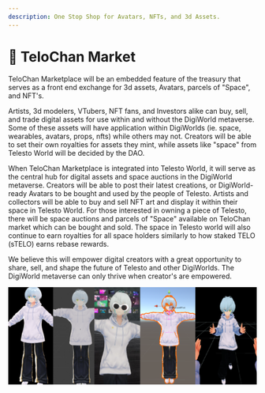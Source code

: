 ```yaml
---
description: One Stop Shop for Avatars, NFTs, and 3d Assets.
---
```


# 🏪 TeloChan Market

TeloChan Marketplace will be an embedded feature of the treasury that serves as a front end exchange for 3d assets, Avatars, parcels of "Space", and NFT's.&#x20;

Artists, 3d modelers, VTubers, NFT fans, and Investors alike can buy, sell, and trade digital assets for use within and without the DigiWorld metaverse. Some of these assets will have application within DigiWorlds (ie. space, wearables, avatars, props, nfts) while others may not. Creators will be able to set their own royalties for assets they mint, while assets like "space" from Telesto World will be decided by the DAO.

When TeloChan Marketplace is integrated into Telesto World, it will serve as the central hub for digital assets and space auctions in the DigiWorld metaverse. Creators will be able to post their latest creations, or DigiWorld-ready Avatars to be bought and used by the people of Telesto. Artists and collectors will be able to buy and sell NFT art and display it within their space in Telesto World. For those interested in owning a piece of Telesto, there will be space auctions and parcels of "Space" available on TeloChan market which can be bought and sold. The space in Telesto world will also continue to earn royalties for all space holders similarly to how staked TELO (sTELO) earns rebase rewards.

We believe this will empower digital creators with a great opportunity to share, sell, and shape the future of Telesto and other DigiWorlds. The DigiWorld metaverse can only thrive when creator's are empowered.

![](<../.gitbook/assets/image (2).png>)
